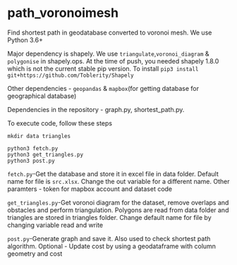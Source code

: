 # path_voronoimesh
Find shortest path in geodatabase converted to voronoi mesh. We use Python 3.6+

Major dependency is shapely. We use `triangulate`,`voronoi_diagram` & `polygonise` in shapely.ops. At the time of push, you needed shapely 1.8.0 which is not the current stable pip version.
To install 
`pip3 install git+https://github.com/Toblerity/Shapely`

Other dependencies - `geopandas` & `mapbox`(for getting database for geographical database)

Dependencies in the repository - graph.py, shortest_path.py.

To execute code, follow these steps
```
mkdir data triangles

python3 fetch.py
python3 get_triangles.py
python3 post.py
```
`fetch.py`-Get the database and store it in excel file in data folder. Default name for file is `src.xlsx`. Change the out variable for a different name.
Other paramters - token for mapbox account and dataset code

`get_triangles.py`-Get voronoi diagram for the dataset, remove overlaps and obstacles and perform triangulation. Polygons are read from data folder and triangles are stored in triangles folder. Change default name for file by changing variable read and write

`post.py`-Generate graph and save it. Also used to check shortest path algorithm.
Optional - Update cost by using a geodataframe with column geometry and cost

